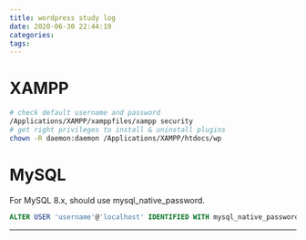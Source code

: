 ```yaml
---
title: wordpress study log
date: 2020-06-30 22:44:19
categories:
tags:
---
```

# XAMPP

``` bash
# check default username and password
/Applications/XAMPP/xamppfiles/xampp security
# get right privileges to install & uninstall plugins
chown -R daemon:daemon /Applications/XAMPP/htdocs/wp
```
<!--more-->

# MySQL

For MySQL 8.x, should use mysql_native_password.

``` sql
ALTER USER 'username'@'localhost' IDENTIFIED WITH mysql_native_password BY 'password';
```

---